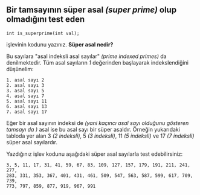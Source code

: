 ## Bir tamsayının süper asal *(super prime)* olup olmadığını test eden

```
int is_superprime(int val);
```

işlevinin kodunu yazınız.
**Süper asal nedir?**

Bu sayılara "asal indeksli asal sayılar" *(prime indexed primes)* da denilmektedir. Tüm asal sayıların *1* değerinden başlayarak indekslendiğini düşünelim:
```
1. asal sayı 2
2. asal sayı 3
3. asal sayı 5
4. asal sayı 7
5. asal sayı 11
6. asal sayı 13
7. asal sayı 17

```

Eğer bir asal sayının indeksi de *(yani kaçıncı asal sayı olduğunu gösteren tamsayı da )* asal ise bu asal sayı bir süper asaldır. Örneğin yukarıdaki tabloda yer alan 3 *(2 indeksli)*, 5 *(3 indeksli)*, 11 *(5 indeksli)* ve 17 *(7 indeksli)* süper asal sayılardır.

Yazdığınız işlev kodunu aşağıdaki süper asal sayılarla test edebilirsiniz:
```
3, 5, 11, 17, 31, 41, 59, 67, 83, 109, 127, 157, 179, 191, 211, 241, 277, 
283, 331, 353, 367, 401, 431, 461, 509, 547, 563, 587, 599, 617, 709, 739, 
773, 797, 859, 877, 919, 967, 991
```
